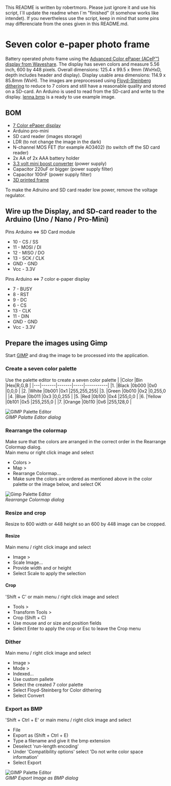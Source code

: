This README is written by robertmoro. Please just ignore it and use his script, I´ll update the readme when I´m "finished" (it somehow works like intendet). If you nevertheless use the script, keep in mind that some pins may differenciate from the ones given in this README.md.

# Seven color e-paper photo frame
Battery operated photo frame using the [Advanced Color ePaper (ACeP™) display from Waveshare](https://www.waveshare.com/wiki/5.65inch_e-Paper_Module_(F)). The display has seven colors and measure 5.56 inch, 600 by 448 pixels. Overall dimensions: 125.4 x 99.5 x 9mm (WxHxD, depth includes header and display). Display usable area dimensions: 114.9 x 85.8mm (WxH). The images are preprocessed using [Floyd-Steinberg dithering](https://www.waveshare.com/wiki/E-Paper_Floyd-Steinberg) to reduce to 7 colors and still have a reasonable quality and stored on a SD-card. An Arduino is used to read from the SD-card and write to the display. [lenna.bmp](https://github.com/robertmoro/7ColorEPaperPhotoFrame/blob/main/lenna.bmp) is a ready to use example image.

## BOM
- [7 Color ePaper display](https://www.waveshare.com/wiki/5.65inch_e-Paper_Module_(F))
- Arduino pro-mini
- SD card reader (images storage)
- LDR (to not change the image in the dark)
- N-channel MOS FET (for example AO3402) (to switch off the SD card reader)
- 2x AA of 2x AAA battery holder 
- [3.3 volt mini boost converter](https://www.ebay.com/itm/282029936915?hash=item41aa4b5113:g:iCQAAOSwlR9a22vT) (power supply)
- Capacitor 220uF or bigger (power supply filter)
- Capacitor 100nF (power supply filter)
- [3D printed frame](https://www.thingiverse.com/thing:4879693)

To make the Adruino and SD card reader low power, remove the voltage regulator.

## Wire up the Display, and SD-card reader to the Arduino (Uno / Nano / Pro-Mini)
Pins Arduino <=> SD Card module
- 10 - CS / SS
- 11 - MOSI / DI
- 12 - MISO / DO
- 13 - SCK / CLK
- GND - GND
- Vcc - 3.3V

Pins Arduino <=> 7 color e-paper display
- 7 - BUSY
- 8 - RST
- 9 - DC
- 6 - CS
- 13 - CLK
- 11 - DIN
- GND - GND
- Vcc - 3.3V

## Prepare the images using Gimp
Start [GIMP](https://www.gimp.org/) and drag the image to be processed into the application.

### Create a seven color palette
Use the palette editor to create a seven color palette
|  |Color		|Bin		|Hex|R,G,B				|
|---|-------|-------|-----|-----------|
|1. |Black 	|0b000	|0x0	|0,0,0			|
|2. |White	|0b001	|0x1	|255,255,255|
|3. |Green	|0b010	|0x2	|0,255,0		|
|4. |Blue		|0b011	|0x3	|0,0,255		|
|5. |Red		|0b100	|0x4	|255,0,0		|
|6. |Yellow	|0b101	|0x5	|255,255,0	|
|7. |Orange	|0b110	|0x6	|255,128,0	|

![GIMP Palette Editor](https://raw.githubusercontent.com/robertmoro/7ColorEPaperPhotoFrame/main/DocumentationImages/GimpPaletteEditor.png)<br/>
*GIMP Palatte Editor dialog*
  
### Rearrange the colormap
Make sure that the colors are arranged in the correct order in the Rearrange Colormap dialog.<br/>
Main menu or right click image and select
- Colors >
- Map >
- Rearrange Colormap...
- Make sure the colors are ordered as mentioned above in the color palette or the image below, and select OK

![Gimp Palette Editor](https://raw.githubusercontent.com/robertmoro/7ColorEPaperPhotoFrame/main/DocumentationImages/GimpRearrangeColormap.png)<br/>
*Rearrange Colormap dialog*

### Resize and crop
Resize to 600 width or 448 height so an 600 by 448 image can be cropped.

#### Resize
Main menu / right click image and select
- Image >
- Scale Image...
- Provide width and or height
- Select Scale to apply the selection

#### Crop
'Shift + C' or main menu / right click image and select 
- Tools >
- Transform Tools >
- Crop (Shift + C)
- Use mouse and or size and position fields
- Select Enter to apply the crop or Esc to leave the Crop menu

### Dither
Main menu / right click image and select
- Image >
- Mode >
- Indexed...
- Use custom pallete
- Select the created 7 color palette
- Select Floyd-Steinberg for Color dithering
- Select Convert

### Export as BMP
'Shift + Ctrl + E' or main menu / right click image and select
- File
- Export as (Shift + Ctrl + E)
- Type a filename and give it the bmp extension
- Deselect 'run-length encoding'
- Under 'Compatibility options' select 'Do not write color space information'
- Select Export

![GIMP Palette Editor](https://raw.githubusercontent.com/robertmoro/7ColorEPaperPhotoFrame/main/DocumentationImages/GimpExportImage.png)<br/>
*GIMP Export Image as BMP dialog*
